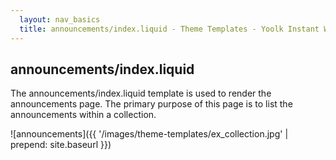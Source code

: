 ```yaml
---
  layout: nav_basics
  title: announcements/index.liquid - Theme Templates - Yoolk Instant Website Themes
---
```


<h2 class="section-title">announcements/index.liquid</h2>

The announcements/index.liquid template is used to render the announcements page. The primary purpose of this page is to list the announcements within a collection.

![announcements]({{ '/images/theme-templates/ex_collection.jpg' | prepend: site.baseurl }})
